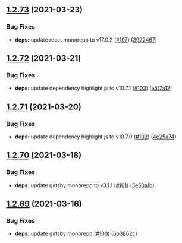 ## [1.2.73](https://github.com/dds/bosabosa.org/compare/v1.2.72...v1.2.73) (2021-03-23)


### Bug Fixes

* **deps:** update react monorepo to v17.0.2 ([#107](https://github.com/dds/bosabosa.org/issues/107)) ([3922467](https://github.com/dds/bosabosa.org/commit/39224678fd19e64b12358efea5bb53b1e891461f))



## [1.2.72](https://github.com/dds/bosabosa.org/compare/v1.2.71...v1.2.72) (2021-03-21)


### Bug Fixes

* **deps:** update dependency highlight.js to v10.7.1 ([#103](https://github.com/dds/bosabosa.org/issues/103)) ([a5f7a12](https://github.com/dds/bosabosa.org/commit/a5f7a12a9c61b4e82b00408d93dc0a71db77b103))



## [1.2.71](https://github.com/dds/bosabosa.org/compare/v1.2.70...v1.2.71) (2021-03-20)


### Bug Fixes

* **deps:** update dependency highlight.js to v10.7.0 ([#102](https://github.com/dds/bosabosa.org/issues/102)) ([4e25a74](https://github.com/dds/bosabosa.org/commit/4e25a74e4a37a18f85f051432d5870abe850fb3f))



## [1.2.70](https://github.com/dds/bosabosa.org/compare/v1.2.69...v1.2.70) (2021-03-18)


### Bug Fixes

* **deps:** update gatsby monorepo to v3.1.1 ([#101](https://github.com/dds/bosabosa.org/issues/101)) ([5e50a1b](https://github.com/dds/bosabosa.org/commit/5e50a1becc3541ce45d091e009f102e77aae0b50))



## [1.2.69](https://github.com/dds/bosabosa.org/compare/v1.2.68...v1.2.69) (2021-03-16)


### Bug Fixes

* **deps:** update gatsby monorepo ([#100](https://github.com/dds/bosabosa.org/issues/100)) ([6b3862c](https://github.com/dds/bosabosa.org/commit/6b3862c81535a73e64e34126eb82517abbad220b))



